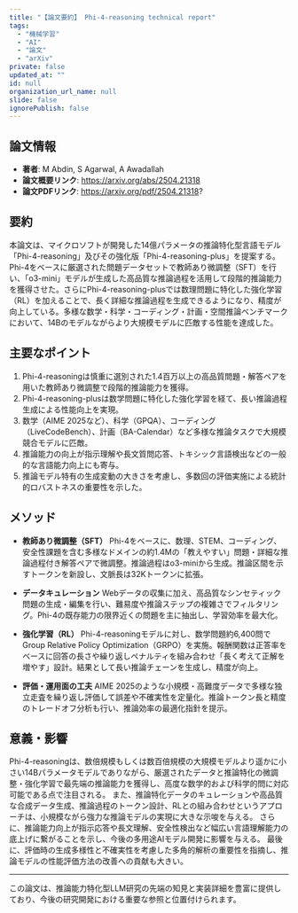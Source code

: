 ```yaml
---
title: "【論文要約】 Phi-4-reasoning technical report"
tags:
  - "機械学習"
  - "AI"
  - "論文"
  - "arXiv"
private: false
updated_at: ""
id: null
organization_url_name: null
slide: false
ignorePublish: false
---
```


## 論文情報

- **著者**: M Abdin, S Agarwal, A Awadallah
- **論文概要リンク**: https://arxiv.org/abs/2504.21318
- **論文PDFリンク**: https://arxiv.org/pdf/2504.21318?

## 要約

本論文は、マイクロソフトが開発した14億パラメータの推論特化型言語モデル「Phi-4-reasoning」及びその強化版「Phi-4-reasoning-plus」を提案する。Phi-4をベースに厳選された問題データセットで教師あり微調整（SFT）を行い、「o3-mini」モデルが生成した高品質な推論過程を活用して段階的推論能力を獲得させた。さらにPhi-4-reasoning-plusでは数理問題に特化した強化学習（RL）を加えることで、長く詳細な推論過程を生成できるようになり、精度が向上している。多様な数学・科学・コーディング・計画・空間推論ベンチマークにおいて、14Bのモデルながらより大規模モデルに匹敵する性能を達成した。

## 主要なポイント

1. Phi-4-reasoningは慎重に選別された1.4百万以上の高品質問題・解答ペアを用いた教師あり微調整で段階的推論能力を獲得。
2. Phi-4-reasoning-plusは数学問題に特化した強化学習を経て、長い推論過程生成による性能向上を実現。
3. 数学（AIME 2025など）、科学（GPQA）、コーディング（LiveCodeBench）、計画（BA-Calendar）など多様な推論タスクで大規模競合モデルに匹敵。
4. 推論能力の向上が指示理解や長文質問応答、トキシック言語検出などの一般的な言語能力向上にも寄与。
5. 推論モデル特有の生成変動の大きさを考慮し、多数回の評価実施による統計的ロバストネスの重要性を示した。


## メソッド

- **教師あり微調整（SFT）**
Phi-4をベースに、数理、STEM、コーディング、安全性課題を含む多様なドメインの約1.4Mの「教えやすい」問題・詳細な推論過程付き解答ペアで微調整。推論過程はo3-miniから生成。推論区間を示す<think></think>トークンを新設し、文脈長は32Kトークンに拡張。

- **データキュレーション**
Webデータの収集に加え、高品質なシンセティック問題の生成・編集を行い、難易度や推論ステップの複雑さでフィルタリング。Phi-4の既存能力の限界近くの問題を主に抽出し、学習効率を最大化。

- **強化学習（RL）**
Phi-4-reasoningモデルに対し、数学問題約6,400問でGroup Relative Policy Optimization（GRPO）を実施。報酬関数は正答率をベースに回答の長さや繰り返しペナルティを組み合わせ「長く考えて正解を増やす」設計。結果として長い推論チェーンを生成し、精度が向上。

- **評価・運用面の工夫**
AIME 2025のような小規模・高難度データで多様な独立走査を繰り返し評価して誤差や不確実性を定量化。推論トークン長と精度のトレードオフ分析も行い、推論効率の最適化指針を提示。

## 意義・影響

Phi-4-reasoningは、数倍規模もしくは数百倍規模の大規模モデルより遥かに小さい14Bパラメータモデルでありながら、厳選されたデータと推論特化の微調整・強化学習で最先端の推論能力を獲得し、高度な数学的および科学的問に対応可能である点で注目される。
また、推論特化データのキュレーションや高品質な合成データ生成、推論過程のトークン設計、RLとの組み合わせというアプローチは、小規模ながら強力な推論モデルの実現に大きな示唆を与える。
さらに、推論能力向上が指示応答や長文理解、安全性検出など幅広い言語理解能力の底上げに繋がることを示し、今後の多用途AIモデル開発に影響を与える。
最後に、評価時の生成多様性と不確実性を考慮した多角的解析の重要性を指摘し、推論モデルの性能評価方法の改善への貢献も大きい。

---

この論文は、推論能力特化型LLM研究の先端の知見と実装詳細を豊富に提供しており、今後の研究開発における重要な参照と位置付けられます。

